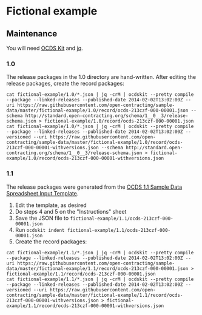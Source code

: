 # Fictional example

## Maintenance

You will need [OCDS Kit](https://pypi.org/project/ocdskit/) and [jq](https://stedolan.github.io/jq/).

### 1.0

The release packages in the 1.0 directory are hand-written. After editing the release packages, create the record packages:

```shell
cat fictional-example/1.0/*.json | jq -crM | ocdskit --pretty compile --package --linked-releases --published-date 2014-02-02T13:02:00Z --uri https://raw.githubusercontent.com/open-contracting/sample-data/master/fictional-example/1.0/record/ocds-213czf-000-00001.json --schema http://standard.open-contracting.org/schema/1__0__3/release-schema.json > fictional-example/1.0/record/ocds-213czf-000-00001.json
cat fictional-example/1.0/*.json | jq -crM | ocdskit --pretty compile --package --linked-releases --published-date 2014-02-02T13:02:00Z --versioned --uri https://raw.githubusercontent.com/open-contracting/sample-data/master/fictional-example/1.0/record/ocds-213czf-000-00001-withversions.json --schema http://standard.open-contracting.org/schema/1__0__3/release-schema.json > fictional-example/1.0/record/ocds-213czf-000-00001-withversions.json
```

### 1.1

The release packages were generated from the [OCDS 1.1 Sample Data Spreadsheet Input Template](https://docs.google.com/spreadsheets/d/1P-q5S8-WUxYT6t8uVuZDvnGfsl39DhhZV_GvgR1GKHk/edit#gid=159397949).

1. Edit the template, as desired
1. Do steps 4 and 5 on the "Instructions" sheet
1. Save the JSON file to `fictional-example/1.1/ocds-213czf-000-00001.json`
1. Run `ocdskit indent fictional-example/1.1/ocds-213czf-000-00001.json`
1. Create the record packages:

```shell
cat fictional-example/1.1/*.json | jq -crM | ocdskit --pretty compile --package --linked-releases --published-date 2014-02-02T13:02:00Z --uri https://raw.githubusercontent.com/open-contracting/sample-data/master/fictional-example/1.1/record/ocds-213czf-000-00001.json > fictional-example/1.1/record/ocds-213czf-000-00001.json
cat fictional-example/1.1/*.json | jq -crM | ocdskit --pretty compile --package --linked-releases --published-date 2014-02-02T13:02:00Z --versioned --uri https://raw.githubusercontent.com/open-contracting/sample-data/master/fictional-example/1.1/record/ocds-213czf-000-00001-withversions.json > fictional-example/1.1/record/ocds-213czf-000-00001-withversions.json
```
